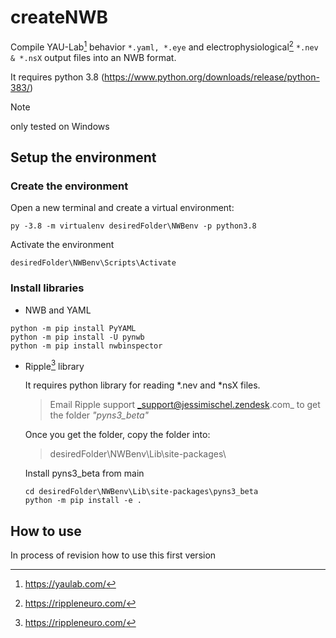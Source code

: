 # createNWB

Compile YAU-Lab[^1] behavior  `*.yaml, *.eye` and electrophysiological[^2] `*.nev & *.nsX` output files into an NWB format.
[^1]: https://yaulab.com/
[^2]:https://rippleneuro.com/

It requires python 3.8 (https://www.python.org/downloads/release/python-383/)
> [!NOTE]
> only tested on Windows

## Setup the environment
### Create the environment
Open a new terminal and create a virtual environment:
```
py -3.8 -m virtualenv desiredFolder\NWBenv -p python3.8
```

Activate the environment
```
desiredFolder\NWBenv\Scripts\Activate
```

### Install libraries
* NWB and YAML 
```
python -m pip install PyYAML
python -m pip install -U pynwb
python -m pip install nwbinspector
```

* Ripple[^2] library

  It requires python library for reading *.nev and *nsX files.<br />
  >Email Ripple support _support@jessimischel.zendesk.com_ to get the folder _"pyns3_beta"_
  
  Once you get the folder, copy the folder into:
  >desiredFolder\NWBenv\Lib\site-packages\

  Install pyns3_beta from main
  ```
  cd desiredFolder\NWBenv\Lib\site-packages\pyns3_beta
  python -m pip install -e .
  ```


## How to use

In process of revision how to use this first version
